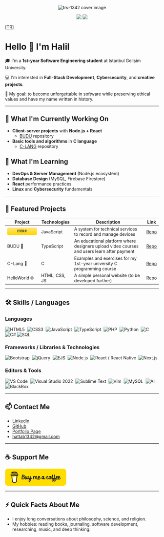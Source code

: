 <p align="center">
  <img
    src="https://capsule-render.vercel.app/api?type=blur&height=400&color=ff0000&text=trs-1342&fontSize=90&desc=I%20defend%20the%20moral%20concept%20in%20software.&descSize=40&descAlign=50&descAlignY=75&reversal=true&section=footer&fontColor=fff"
    alt="trs-1342 cover image"
    style="pointer-events:none; user-select:none;"
    draggable="false"
  />
</p>

<div align="center">

  <img src="https://github-readme-stats.vercel.app/api?username=trs-1342&show_icons=true&hide_title=false" />
  <img src="https://github-readme-stats.vercel.app/api/top-langs/?username=trs-1342&layout=compact" width="355" />

</div>

[\[TR\]](./README.tr.md)

# Hello 👋 I'm Halil

🎓 I'm a **1st-year Software Engineering student** at Istanbul Gelişim University.

💻 I'm interested in **Full-Stack Development**, **Cybersecurity**, and **creative projects**.

🚀 My goal: to become unforgettable in software while preserving ethical values and have my name written in history.

---

## 🔭 What I'm Currently Working On

- **Client-server projects** with **Node.js + React**
  - [BUDU](https://github.com/trs-1342/budu) repository
- **Basic tools and algorithms** in **C language**
  - [C-LANG](https://github.com/trs-1342/c-lang) repository

## 🌱 What I'm Learning

- **DevOps & Server Management** (Node.js ecosystem)
- **Database Design** (MySQL, Firebase Firestore)
- **React** performance practices
- **Linux** and **Cybersecurity** fundamentals

---

## 📌 Featured Projects

| Project                                       | Technologies  | Description                                                                                | Link                                           |
| --------------------------------------------- | ------------- | ------------------------------------------------------------------------------------------ | ---------------------------------------------- |
| <img src="./assets/etstsr.svg" height="24" /> | JavaScript    | A system for technical services to record and manage devices                               | [Repo](https://github.com/trs-1342/ETSTSR)     |
| BUDU 🎨                                       | TypeScript    | An educational platform where designers upload video courses and users learn after payment | [Repo](https://github.com/trs-1342/budu)       |
| C-Lang 📘                                     | C             | Examples and exercises for my 1st-year university C programming course                     | [Repo](https://github.com/trs-1342/c-lang)     |
| HelloWorld 🌐                                 | HTML, CSS, JS | A simple personal website (to be developed further)                                        | [Repo](https://github.com/trs-1342/helloWorld) |

---

## 🛠️ Skills / Languages

### Languages

<p align="left">
  <img src="https://cdn.jsdelivr.net/gh/devicons/devicon/icons/html5/html5-original.svg" alt="HTML5" title="HTML5" width="36" height="36" />&nbsp;
  <img src="https://cdn.jsdelivr.net/gh/devicons/devicon/icons/css3/css3-original.svg" alt="CSS3" title="CSS3" width="36" height="36" />&nbsp;
  <img src="https://cdn.jsdelivr.net/gh/devicons/devicon/icons/javascript/javascript-original.svg" alt="JavaScript" title="JavaScript" width="36" height="36" />&nbsp;
  <img src="https://cdn.jsdelivr.net/gh/devicons/devicon/icons/typescript/typescript-original.svg" alt="TypeScript" title="TypeScript" width="36" height="36" />&nbsp;
  <img src="https://cdn.jsdelivr.net/gh/devicons/devicon/icons/php/php-original.svg" alt="PHP" title="PHP" width="36" height="36" />&nbsp;
  <img src="https://cdn.jsdelivr.net/gh/devicons/devicon/icons/python/python-original.svg" alt="Python" title="Python" width="36" height="36" />&nbsp;
  <img src="https://cdn.jsdelivr.net/gh/devicons/devicon/icons/c/c-original.svg" alt="C" title="C" width="36" height="36" />&nbsp;
  <img src="https://cdn.jsdelivr.net/gh/devicons/devicon/icons/csharp/csharp-original.svg" alt="C#" title="C#" width="36" height="36" />
  <img src="https://www.svgrepo.com/show/331760/sql-database-generic.svg" alt="SQL" title="SQL" width="36" height="36" />&nbsp;
</p>

### Frameworks / Libraries & Technologies

<p align="left">
  <img src="https://cdn.jsdelivr.net/gh/devicons/devicon/icons/bootstrap/bootstrap-original.svg" alt="Bootstrap" title="Bootstrap" width="36" height="36" />&nbsp;
  <img src="https://cdn.jsdelivr.net/gh/devicons/devicon/icons/jquery/jquery-original.svg" alt="jQuery" title="jQuery" width="36" height="36" />&nbsp;
  <img src="https://img.icons8.com/?size=512&id=Pxe6MGswB8pX&format=png" alt="EJS" title="EJS" width="36" height="36" />&nbsp;
  <img src="https://cdn.jsdelivr.net/gh/devicons/devicon/icons/nodejs/nodejs-original.svg" alt="Node.js" title="Node.js" width="36" height="36" />&nbsp;
  <img src="https://cdn.jsdelivr.net/gh/devicons/devicon/icons/react/react-original.svg" alt="React / React Native" title="React / React Native" width="36" height="36" />&nbsp;
  <img src="https://cdn.jsdelivr.net/gh/devicons/devicon/icons/nextjs/nextjs-original.svg" alt="Next.js" title="Next.js" width="36" height="36" />
</p>

### Editors & Tools

<p align="left">
  <img src="https://cdn.jsdelivr.net/gh/devicons/devicon/icons/vscode/vscode-original.svg" alt="VS Code" title="VS Code" width="36" height="36" />&nbsp;
  <img src="https://cdn.jsdelivr.net/gh/devicons/devicon/icons/visualstudio/visualstudio-plain.svg" alt="Visual Studio 2022" title="Visual Studio 2022" width="36" height="36" />&nbsp;
  <img src="https://cdn.iconscout.com/icon/free/png-512/free-sublime-text-logo-icon-svg-download-png-2945191.png?f=webp&w=256" alt="Sublime Text" title="Sublime Text" width="36" height="36" />&nbsp;
  <img src="https://cdn.jsdelivr.net/gh/devicons/devicon/icons/vim/vim-original.svg" alt="Vim" title="Vim" width="36" height="36" />&nbsp;
  <img src="https://cdn.jsdelivr.net/gh/devicons/devicon/icons/mysql/mysql-original.svg" alt="MySQL" title="MySQL" width="36" height="36" />&nbsp;
  <img src="https://static.vecteezy.com/system/resources/previews/006/662/139/non_2x/artificial-intelligence-ai-processor-chip-icon-symbol-for-graphic-design-logo-web-site-social-media-mobile-app-ui-illustration-free-vector.jpg" alt="AI" title="AI" width="36" height="36"/>&nbsp;
  <img src="https://dl.flathub.org/media/com/raggesilver/BlackBox/5ea8e6c79d6e7b5384973b766a059ac9/icons/128x128@2/com.raggesilver.BlackBox.png" alt="BlackBox" title="BlackBox" width="36" height="36"/>
</p>

---

## 📫 Contact Me

- [LinkedIn](https://www.linkedin.com/in/halil-hattab-b961b127a/)
- [GitHub](https://github.com/trs-1342)
- [Portfolio Page](https://hello-world-mu-cyan.vercel.app/)
- hattab1342@gmail.com

---

## ☕ Support Me

<p id="support-me">
  <a href="https://www.buymeacoffee.com/trs1342" target="_blank" rel="noopener noreferrer">
    <img src="./assets/bmc.png" alt="Buy me a coffee" width="200">
  </a>
</p>

---

## ⚡ Quick Facts About Me

- I enjoy long conversations about philosophy, science, and religion.
- My hobbies: reading books, journaling, software development, researching, music, and deep thinking.
